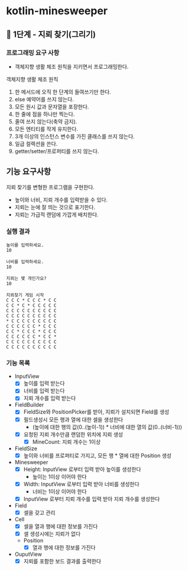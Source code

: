 # kotlin-minesweeper

## 🚀 1단계 - 지뢰 찾기(그리기)

### 프로그래밍 요구 사항
- 객체지향 생활 체조 원칙을 지키면서 프로그래밍한다.

객체지향 생활 체조 원칙

1. 한 메서드에 오직 한 단계의 들여쓰기만 한다.
2. else 예약어를 쓰지 않는다.
3. 모든 원시 값과 문자열을 포장한다.
4. 한 줄에 점을 하나만 찍는다.
5. 줄여 쓰지 않는다(축약 금지).
6. 모든 엔티티를 작게 유지한다.
7. 3개 이상의 인스턴스 변수를 가진 클래스를 쓰지 않는다.
8. 일급 컬렉션을 쓴다.
9. getter/setter/프로퍼티를 쓰지 않는다.

## 기능 요구사항
지뢰 찾기를 변형한 프로그램을 구현한다.

- 높이와 너비, 지뢰 개수를 입력받을 수 있다.
- 지뢰는 눈에 잘 띄는 것으로 표기한다.
- 지뢰는 가급적 랜덤에 가깝게 배치한다.

### 실행 결과
```
높이를 입력하세요.
10

너비를 입력하세요.
10

지뢰는 몇 개인가요?
10

지뢰찾기 게임 시작
C C C * C C C * C C
C C * C * C C C C C
C C C C C C C C C C
C C C C C C C C C C
* C C C C C C C C C
C C C C C C * C C C
C C * C C C * C C C
C C C C C C * C C *
C C C C C C C C C C
C C C C C C C C C C

```

### 기능 목록 

- InputView
  - [x] 높이를 입력 받는다
  - [x] 너비를 입력 받는다
  - [x] 지뢰 개수를 입력 받는다
- FieldBuilder
  - [x] FieldSize와 PositionPicker를 받아, 지뢰가 설치되면 Field를 생성
  - [x] 필드생성시 모든 행과 열에 대한 셀을 생성한다
    - (높이에 대한 행의 값(0..(높이-1)) * 너비에 대한 열의 값(0..(너비-1)))
  - [x] 요청된 지뢰 개수만큼 랜덤한 위치에 지뢰 생성
    - [x] MineCount: 지뢰 개수는 1이상
- FieldSize
  - [x] 높이와 너비를 프로퍼티로 가지고, 모든 행 * 열에 대한 Position 생성 
- Minesweeper
  - [x] Height: InputView 로부터 입력 받아 높이를 생성한다
    - 높이는 1이상 이어야 한다 
  - [x] Width: InputView 로부터 입력 받아 너비를 생성한다
    - 너비는 1이상 이어야 한다
  - [x] InputView 로부터 지뢰 개수를 입력 받아 지뢰 개수를 생성한다
- Field
  - [x] 셀을 갖고 관리 
- Cell
  - [x] 셀을 열과 행에 대한 정보를 가진다
  - [x] 셀 생성시에는 지뢰가 없다 
  - Position 
    - [x] 열과 행에 대한 정보를 가진다 
- OuputView
    - [x] 지뢰를 포함한 보드 결과를 출력한다
